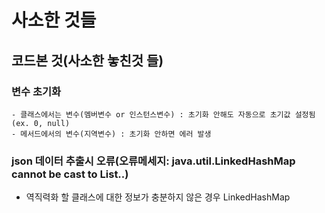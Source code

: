 # 사소한 것들

## 코드본 것(사소한 놓친것 들)
### 변수 초기화
    - 클래스에서는 변수(멤버변수 or 인스턴스변수) : 초기화 안해도 자동으로 초기값 설정됨(ex. 0, null)
    - 메서드에서의 변수(지역변수) : 초기화 안하면 에러 발생
  
### json 데이터 추출시 오류(오류메세지: java.util.LinkedHashMap cannot be cast to List..)
  - 역직력화 할 클래스에 대한 정보가 충분하지 않은 경우 LinkedHashMap 
